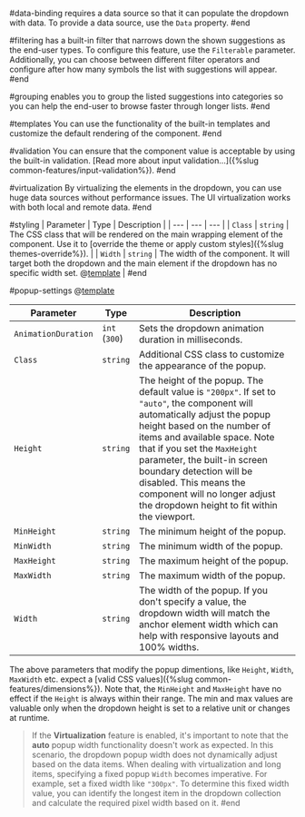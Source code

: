 #data-binding
requires a data source so that it can populate the dropdown with data. To provide a data source, use the `Data` property.
#end

#filtering
has a built-in filter that narrows down the shown suggestions as the end-user types. To configure this feature, use the `Filterable` parameter. Additionally, you can choose between different filter operators and configure after how many symbols the list with suggestions will appear.
#end

#grouping
enables you to group the listed suggestions into categories so you can help the end-user to browse faster through longer lists.
#end

#templates
You can use the functionality of the built-in templates and customize the default rendering of the component.
#end

#validation
You can ensure that the component value is acceptable by using the built-in validation. [Read more about input validation...]({%slug common-features/input-validation%}).
#end

#virtualization
By virtualizing the elements in the dropdown, you can use huge data sources without performance issues. The UI virtualization works with both local and remote data.
#end

#styling
| Parameter | Type | Description |
| --- | --- | --- |
| `Class` | `string` | The CSS class that will be rendered on the main wrapping element of the component. Use it to [override the theme or apply custom styles]({%slug themes-override%}). |
| `Width` | `string` | The width of the component. It will target both the dropdown and the main element if the dropdown has no specific width set. @[template](/_contentTemplates/inputs/inputs-width-template.md#inputs-width-information) |
#end

#popup-settings
@[template](/_contentTemplates/common/parameters-table-styles.md#table-layout)

| Parameter | Type | Description |
| --- | --- | --- |
| `AnimationDuration` | `int` <br /> (`300`) | Sets the dropdown animation duration in milliseconds. |
| `Class` | `string` | Additional CSS class to customize the appearance of the popup. |
| `Height` | `string` | The height of the popup. The default value is `"200px"`. If set to `"auto"`, the component will automatically adjust the popup height based on the number of items and available space. Note that if you set the `MaxHeight` parameter, the built-in screen boundary detection will be disabled. This means the component will no longer adjust the dropdown height to fit within the viewport. |
| `MinHeight`| `string` | The minimum height of the popup. |
| `MinWidth` | `string` | The minimum width of the popup. |
| `MaxHeight` | `string` | The maximum height of the popup. |
| `MaxWidth` | `string` | The maximum width of the popup. |
| `Width` | `string` | The width of the popup. If you don't specify a value, the dropdown width will match the anchor element width which can help with responsive layouts and 100% widths. |

The above parameters that modify the popup dimentions, like `Height`, `Width`, `MaxWidth` etc. expect a [valid CSS values]({%slug common-features/dimensions%}). Note that, the `MinHeight` and `MaxHeight` have no effect if the `Height` is always within their range. The min and max values are valuable only when the dropdown height is set to a relative unit or changes at runtime.

>If the **Virtualization** feature is enabled, it's important to note that the **auto** popup width functionality doesn't work as expected. In this scenario, the dropdown popup width does not dynamically adjust based on the data items. When dealing with virtualization and long items, specifying a fixed popup `Width` becomes imperative. For example, set a fixed width like `"300px"`. To determine this fixed width value, you can identify the longest item in the dropdown collection and calculate the required pixel width based on it.
#end
